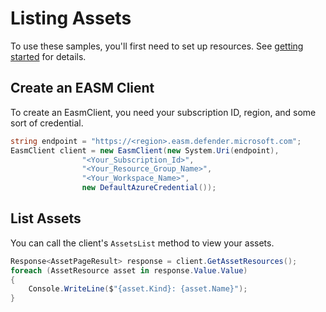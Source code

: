 # Listing Assets

To use these samples, you'll first need to set up resources. See [getting started](https://github.com/Azure/azure-sdk-for-net/blob/main/sdk/easm/Azure.Analytics.Defender.Easm/README.md#getting-started) for details.

## Create an EASM Client

To create an EasmClient, you need your subscription ID, region, and some sort of credential.

```C# Snippet:Sample1_Create_Client
string endpoint = "https://<region>.easm.defender.microsoft.com";
EasmClient client = new EasmClient(new System.Uri(endpoint),
                "<Your_Subscription_Id>",
                "<Your_Resource_Group_Name>",
                "<Your_Workspace_Name>",
                new DefaultAzureCredential());
```

## List Assets

You can call the client's `AssetsList` method to view your assets.

<!-- please refer to <https://github.com/Azure/azure-sdk-for-net/main/sdk/template/Azure.Template/samples/Sample1_HelloWorld.md> to write sample readme file. -->

```C# Snippet:Sample1_View_Assets
Response<AssetPageResult> response = client.GetAssetResources();
foreach (AssetResource asset in response.Value.Value)
{
    Console.WriteLine($"{asset.Kind}: {asset.Name}");
}
```

